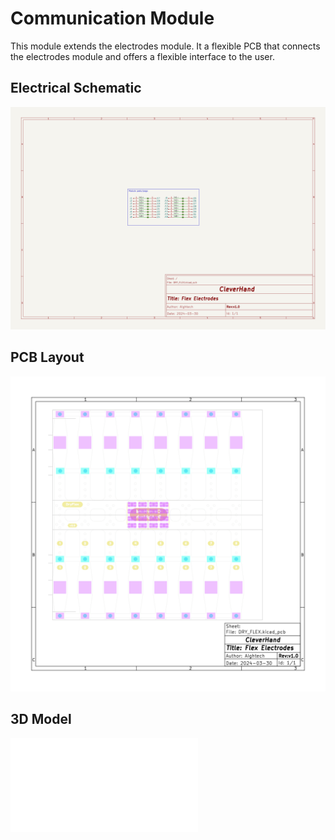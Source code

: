 # Communication Module
This module extends the electrodes module. It a flexible PCB that connects the electrodes module and offers a flexible interface to the user.

## Electrical Schematic
![DRY_FLEX_sch](plots/DRY_FLEX_sch.svg)

## PCB Layout
![DRY_FLEX_pcb](plots/DRY_FLEX_pcb.svg)

## 3D Model
![DRY_FLEX_3D](plots/DRY_FLEX_pcb.stl)